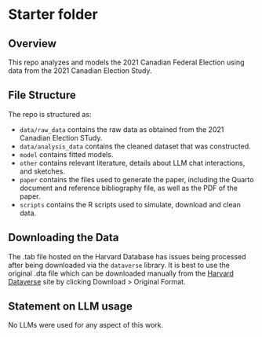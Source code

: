 # Starter folder

## Overview

This repo analyzes and models the 2021 Canadian Federal Election using data from the 2021 Canadian Election Study.

## File Structure

The repo is structured as:

-   `data/raw_data` contains the raw data as obtained from the 2021 Canadian Election STudy.
-   `data/analysis_data` contains the cleaned dataset that was constructed.
-   `model` contains fitted models.
-   `other` contains relevant literature, details about LLM chat interactions, and sketches.
-   `paper` contains the files used to generate the paper, including the Quarto document and reference bibliography file, as well as the PDF of the paper.
-   `scripts` contains the R scripts used to simulate, download and clean data.

## Downloading the Data

The .tab file hosted on the Harvard Database has issues being processed after being downloaded via the `dataverse` library. It is best to use the original .dta file which can be downloaded manually from the [Harvard Dataverse](https://dataverse.harvard.edu/dataset.xhtml?persistentId=doi:10.7910/DVN/XBZHKC) site by clicking Download \> Original Format.

## Statement on LLM usage

No LLMs were used for any aspect of this work.
